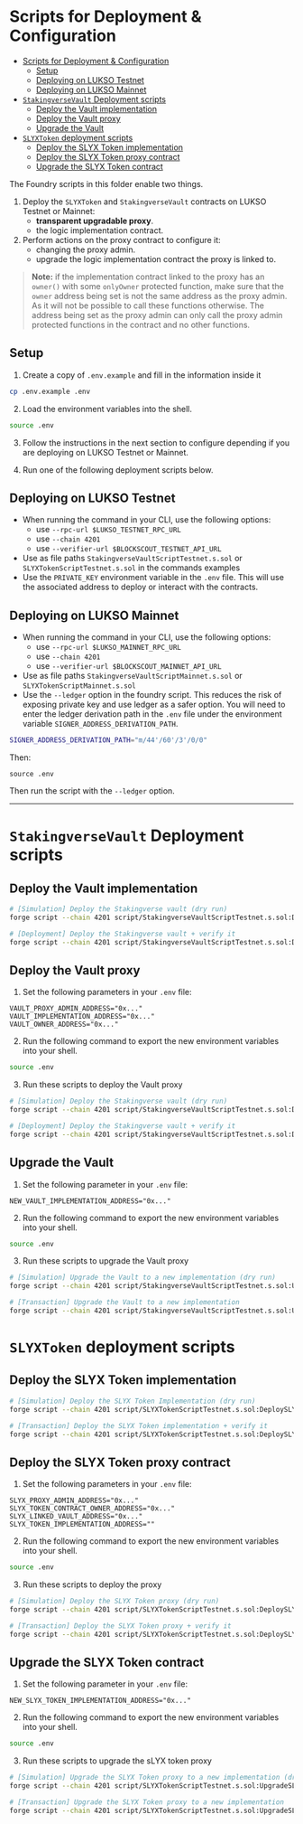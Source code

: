 # Scripts for Deployment & Configuration

- [Scripts for Deployment \& Configuration](#scripts-for-deployment--configuration)
  - [Setup](#setup)
  - [Deploying on LUKSO Testnet](#deploying-on-lukso-testnet)
  - [Deploying on LUKSO Mainnet](#deploying-on-lukso-mainnet)
- [`StakingverseVault` Deployment scripts](#stakingversevault-deployment-scripts)
  - [Deploy the Vault implementation](#deploy-the-vault-implementation)
  - [Deploy the Vault proxy](#deploy-the-vault-proxy)
  - [Upgrade the Vault](#upgrade-the-vault)
- [`SLYXToken` deployment scripts](#slyxtoken-deployment-scripts)
  - [Deploy the SLYX Token implementation](#deploy-the-slyx-token-implementation)
  - [Deploy the SLYX Token proxy contract](#deploy-the-slyx-token-proxy-contract)
  - [Upgrade the SLYX Token contract](#upgrade-the-slyx-token-contract)

The Foundry scripts in this folder enable two things.

1. Deploy the `SLYXToken` and `StakingverseVault` contracts on LUKSO Testnet or Mainnet:
   - **transparent upgradable proxy**.
   - the logic implementation contract.
2. Perform actions on the proxy contract to configure it:
   - changing the proxy admin.
   - upgrade the logic implementation contract the proxy is linked to.

> **Note:** if the implementation contract linked to the proxy has an `owner()` with some `onlyOwner` protected function, make sure that the `owner` address being set is not the same address as the proxy admin. As it will not be possible to call these functions otherwise. The address being set as the proxy admin can only call the proxy admin protected functions in the contract and no other functions.

## Setup

1. Create a copy of `.env.example` and fill in the information inside it

```bash
cp .env.example .env
```

2. Load the environment variables into the shell.

```bash
source .env
```

3. Follow the instructions in the next section to configure depending if you are deploying on LUKSO Testnet or Mainnet.

4. Run one of the following deployment scripts below.

## Deploying on LUKSO Testnet

- When running the command in your CLI, use the following options:
  - use `--rpc-url $LUKSO_TESTNET_RPC_URL`
  - use `--chain 4201`
  - use `--verifier-url $BLOCKSCOUT_TESTNET_API_URL`
- Use as file paths `StakingverseVaultScriptTestnet.s.sol` or `SLYXTokenScriptTestnet.s.sol` in the commands examples
- Use the `PRIVATE_KEY` environment variable in the `.env` file. This will use the associated address to deploy or interact with the contracts.

## Deploying on LUKSO Mainnet

- When running the command in your CLI, use the following options:
  - use `--rpc-url $LUKSO_MAINNET_RPC_URL`
  - use `--chain 4201`
  - use `--verifier-url $BLOCKSCOUT_MAINNET_API_URL`
- Use as file paths `StakingverseVaultScriptMainnet.s.sol` or `SLYXTokenScriptMainnet.s.sol`
- Use the `--ledger` option in the foundry script. This reduces the risk of exposing private key and use ledger as a safer option. You will need to enter the ledger derivation path in the `.env` file under the environment variable `SIGNER_ADDRESS_DERIVATION_PATH`.

```bash
SIGNER_ADDRESS_DERIVATION_PATH="m/44'/60'/3'/0/0"
```

Then:

```
source .env
```

Then run the script with the `--ledger` option.

---

# `StakingverseVault` Deployment scripts

## Deploy the Vault implementation

```bash
# [Simulation] Deploy the Stakingverse vault (dry run)
forge script --chain 4201 script/StakingverseVaultScriptTestnet.s.sol:DeployVaultImplementation --rpc-url $LUKSO_TESTNET_RPC_URL -vvvv

# [Deployment] Deploy the Stakingverse vault + verify it
forge script --chain 4201 script/StakingverseVaultScriptTestnet.s.sol:DeployVaultImplementation --rpc-url $LUKSO_TESTNET_RPC_URL --broadcast --verify --verifier blockscout --verifier-url $BLOCKSCOUT_TESTNET_API_URL -vvvv
```

## Deploy the Vault proxy

1. Set the following parameters in your `.env` file:

```shell
VAULT_PROXY_ADMIN_ADDRESS="0x..."
VAULT_IMPLEMENTATION_ADDRESS="0x..."
VAULT_OWNER_ADDRESS="0x..."
```

2. Run the following command to export the new environment variables into your shell.

```bash
source .env
```

3. Run these scripts to deploy the Vault proxy

```bash
# [Simulation] Deploy the Stakingverse vault (dry run)
forge script --chain 4201 script/StakingverseVaultScriptTestnet.s.sol:DeployVaultProxy --rpc-url $LUKSO_TESTNET_RPC_URL -vvvv

# [Deployment] Deploy the Stakingverse vault + verify it
forge script --chain 4201 script/StakingverseVaultScriptTestnet.s.sol:DeployVaultProxy --rpc-url $LUKSO_TESTNET_RPC_URL --broadcast --verify --verifier blockscout --verifier-url $BLOCKSCOUT_TESTNET_API_URL -vvvv
```

## Upgrade the Vault

1. Set the following parameter in your `.env` file:

```shell
NEW_VAULT_IMPLEMENTATION_ADDRESS="0x..."
```

2. Run the following command to export the new environment variables into your shell.

```bash
source .env
```

3. Run these scripts to upgrade the Vault proxy

```bash
# [Simulation] Upgrade the Vault to a new implementation (dry run)
forge script --chain 4201 script/StakingverseVaultScriptTestnet.s.sol:UpgradeVault --rpc-url $LUKSO_TESTNET_RPC_URL -vvvv

# [Transaction] Upgrade the Vault to a new implementation
forge script --chain 4201 script/StakingverseVaultScriptTestnet.s.sol:UpgradeVault --rpc-url $LUKSO_TESTNET_RPC_URL --broadcast -vvvv
```

# `SLYXToken` deployment scripts

## Deploy the SLYX Token implementation

```bash
# [Simulation] Deploy the SLYX Token Implementation (dry run)
forge script --chain 4201 script/SLYXTokenScriptTestnet.s.sol:DeploySLYXTokenImplementation --rpc-url $LUKSO_TESTNET_RPC_URL -vvvv

# [Transaction] Deploy the SLYX Token implementation + verify it
forge script --chain 4201 script/SLYXTokenScriptTestnet.s.sol:DeploySLYXTokenImplementation --rpc-url $LUKSO_TESTNET_RPC_URL --broadcast --verify --verifier blockscout --verifier-url $BLOCKSCOUT_TESTNET_API_URL -vvvv
```

## Deploy the SLYX Token proxy contract

1. Set the following parameters in your `.env` file:

```shell
SLYX_PROXY_ADMIN_ADDRESS="0x..."
SLYX_TOKEN_CONTRACT_OWNER_ADDRESS="0x..."
SLYX_LINKED_VAULT_ADDRESS="0x..."
SLYX_TOKEN_IMPLEMENTATION_ADDRESS=""
```

2. Run the following command to export the new environment variables into your shell.

```bash
source .env
```

3. Run these scripts to deploy the proxy

```bash
# [Simulation] Deploy the SLYX Token proxy (dry run)
forge script --chain 4201 script/SLYXTokenScriptTestnet.s.sol:DeploySLYXTokenProxy --rpc-url $LUKSO_TESTNET_RPC_URL -vvvv

# [Transaction] Deploy the SLYX Token proxy + verify it
forge script --chain 4201 script/SLYXTokenScriptTestnet.s.sol:DeploySLYXTokenProxy --rpc-url $LUKSO_TESTNET_RPC_URL --broadcast --verify --verifier blockscout --verifier-url $BLOCKSCOUT_TESTNET_API_URL -vvvv
```

## Upgrade the SLYX Token contract

1. Set the following parameter in your `.env` file:

```shell
NEW_SLYX_TOKEN_IMPLEMENTATION_ADDRESS="0x..."
```

2. Run the following command to export the new environment variables into your shell.

```bash
source .env
```

3. Run these scripts to upgrade the sLYX token proxy

```bash
# [Simulation] Upgrade the SLYX Token proxy to a new implementation (dry run)
forge script --chain 4201 script/SLYXTokenScriptTestnet.s.sol:UpgradeSLYXToken --rpc-url $LUKSO_TESTNET_RPC_URL -vvvv

# [Transaction] Upgrade the SLYX Token proxy to a new implementation
forge script --chain 4201 script/SLYXTokenScriptTestnet.s.sol:UpgradeSLYXToken --rpc-url $LUKSO_TESTNET_RPC_URL --broadcast -vvvv
```
